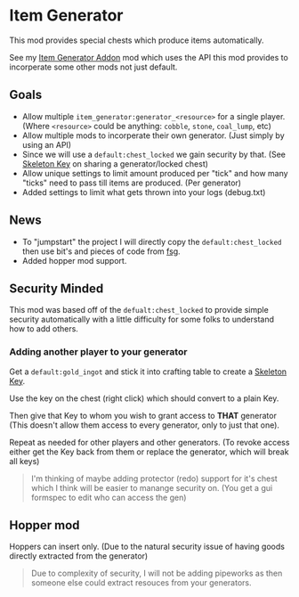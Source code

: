 # Item Generator

This mod provides special chests which produce items automatically.

See my [Item Generator Addon](https://github.com/Beanzilla/item_generator_addon) mod which uses the API this mod provides to incorperate some other mods not just default.

## Goals

* Allow multiple `item_generator:generator_<resource>` for a single player. (Where `<resource>` could be anything: `cobble`, `stone`, `coal_lump`, etc)
* Allow multiple mods to incorperate their own generator. (Just simply by using an API)
* Since we will use a `default:chest_locked` we gain security by that. (See [Skeleton Key](https://wiki.minetest.net/Skeleton_Key) on sharing a generator/locked chest)
* Allow unique settings to limit amount produced per "tick" and how many "ticks" need to pass till items are produced. (Per generator)
* Added settings to limit what gets thrown into your logs (debug.txt)

## News

* To "jumpstart" the project I will directly copy the `default:chest_locked` then use bit's and pieces of code from [fsg](https://github.com/AiTechEye/fsg).
* Added hopper mod support.

## Security Minded

This mod was based off of the `defualt:chest_locked` to provide simple security automatically with a little difficulty for some folks to understand how to add others.

### Adding another player to your generator

Get a `default:gold_ingot` and stick it into crafting table to create a [Skeleton Key](https://wiki.minetest.net/Skeleton_Key).

Use the key on the chest (right click) which should convert to a plain Key.

Then give that Key to whom you wish to grant access to **THAT** generator (This doesn't allow them access to every generator, only to just that one).

Repeat as needed for other players and other generators. (To revoke access either get the Key back from them or replace the generator, which will break all keys)

> I'm thinking of maybe adding protector (redo) support for it's chest which I think will be easier to manange security on. (You get a gui formspec to edit who can access the gen)

## Hopper mod

Hoppers can insert only. (Due to the natural security issue of having goods directly extracted from the generator)

> Due to complexity of security, I will not be adding pipeworks as then someone else could extract resouces from your generators.